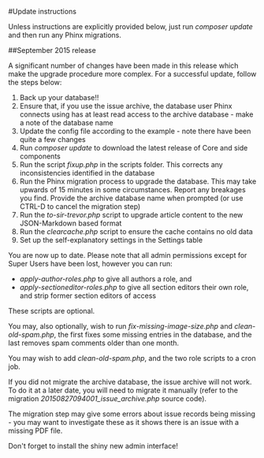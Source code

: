 #Update instructions

Unless instructions are explicitly provided below, just run *composer update* and then run any Phinx migrations.

##September 2015 release

A significant number of changes have been made in this release which make the upgrade procedure more complex. For a successful update, follow the steps below:

1. Back up your database!!
3. Ensure that, if you use the issue archive, the database user Phinx connects using has at least read access to the archive database - make a note of the database name
3. Update the config file according to the example - note there have been quite a few changes
3. Run *composer update* to download the latest release of Core and side components
4. Run the script *fixup.php* in the scripts folder. This corrects any inconsistencies identified in the database
6. Run the Phinx migration process to upgrade the database. This may take upwards of 15 minutes in some circumstances. Report any breakages you find. Provide the archive database name when prompted (or use CTRL-D to cancel the migration step)
7. Run the *to-sir-trevor.php* script to upgrade article content  to the new JSON-Markdown based format
8. Run the *clearcache.php* script to ensure the cache contains no old data
9. Set up the self-explanatory settings in the Settings table

You are now up to date. Please note that all admin permissions except for Super Users have been lost, however you can run:

- *apply-author-roles.php* to give all authors a role, and
- *apply-sectioneditor-roles.php* to give all section editors their own role, and strip former section editors of access

These scripts are optional.

You may, also optionally, wish to run *fix-missing-image-size.php* and *clean-old-spam.php*, the first fixes some missing entries in the database, and the last removes spam comments older than one month.

You may wish to add *clean-old-spam.php*, and the two role scripts to a cron job.

If you did not migrate the archive database, the issue archive will not work. To do it at a later date, you will need to migrate it manually (refer to the migration *20150827094001_issue_archive.php* source code).

The migration step may give some errors about issue records being missing - you may want to investigate these as it shows there is an issue with a missing PDF file.

Don't forget to install the shiny new admin interface!